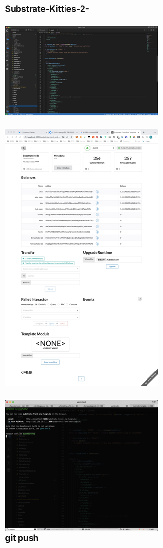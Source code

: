 # Substrate-Kitties-2-
# ![Alt text](WechatIMG1458.png)
# ![Alt text](WechatIMG1459.jpeg)
# ![Alt text](WechatIMG1460.png)git push